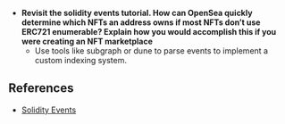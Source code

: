 - **Revisit the solidity events tutorial. How can OpenSea quickly determine which NFTs an address owns if most NFTs don’t use ERC721 enumerable? Explain how you would accomplish this if you were creating an NFT marketplace**
  - Use tools like subgraph or dune to parse events to implement a custom indexing system.


## References

- [Solidity Events](https://www.rareskills.io/post/ethereum-events)
